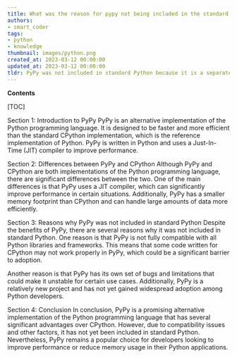 ```yaml
---
title: What was the reason for pypy not being included in the standard Python installation?
authors:
- smart_coder
tags:
- python
- knowledge
thumbnail: images/python.png
created_at: 2023-03-12 00:00:00
updated_at: 2023-03-12 00:00:00
tldr: PyPy was not included in standard Python because it is a separate implementation of the language with different goals and objectives.
---
```


**Contents**

[TOC]

Section 1: Introduction to PyPy
PyPy is an alternative implementation of the Python programming language. It is designed to be faster and more efficient than the standard CPython implementation, which is the reference implementation of Python. PyPy is written in Python and uses a Just-In-Time (JIT) compiler to improve performance.

Section 2: Differences between PyPy and CPython
Although PyPy and CPython are both implementations of the Python programming language, there are significant differences between the two. One of the main differences is that PyPy uses a JIT compiler, which can significantly improve performance in certain situations. Additionally, PyPy has a smaller memory footprint than CPython and can handle large amounts of data more efficiently.

Section 3: Reasons why PyPy was not included in standard Python
Despite the benefits of PyPy, there are several reasons why it was not included in standard Python. One reason is that PyPy is not fully compatible with all Python libraries and frameworks. This means that some code written for CPython may not work properly in PyPy, which could be a significant barrier to adoption.

Another reason is that PyPy has its own set of bugs and limitations that could make it unstable for certain use cases. Additionally, PyPy is a relatively new project and has not yet gained widespread adoption among Python developers.

Section 4: Conclusion
In conclusion, PyPy is a promising alternative implementation of the Python programming language that has several significant advantages over CPython. However, due to compatibility issues and other factors, it has not yet been included in standard Python. Nevertheless, PyPy remains a popular choice for developers looking to improve performance or reduce memory usage in their Python applications.
